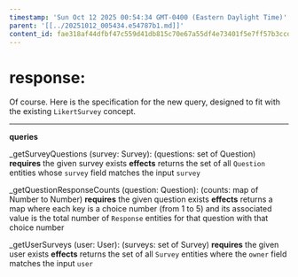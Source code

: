 ```yaml
---
timestamp: 'Sun Oct 12 2025 00:54:34 GMT-0400 (Eastern Daylight Time)'
parent: '[[../20251012_005434.e54787b1.md]]'
content_id: fae318af44dfbf47c559d41db815c70e67a55df4e73401f5e7ff57b3ccd3dd24
---
```


# response:

Of course. Here is the specification for the new query, designed to fit with the existing `LikertSurvey` concept.

***

**queries**

\_getSurveyQuestions (survey: Survey): (questions: set of Question)
**requires** the given survey exists
**effects** returns the set of all `Question` entities whose `survey` field matches the input `survey`

\_getQuestionResponseCounts (question: Question): (counts: map of Number to Number)
**requires** the given question exists
**effects** returns a map where each key is a choice number (from 1 to 5) and its associated value is the total number of `Response` entities for that question with that choice number

\_getUserSurveys (user: User): (surveys: set of Survey)
**requires** the given user exists
**effects** returns the set of all `Survey` entities where the `owner` field matches the input `user`

